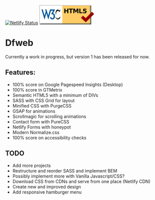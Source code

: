 [![Netlify Status](https://api.netlify.com/api/v1/badges/b4611f60-865d-4387-a096-125d89c96228/deploy-status)](https://app.netlify.com/sites/elegant-sinoussi-21cfec/deploys)
<a href="https://validator.w3.org/" title="HTML validator"><img src="https://github.com/w3bdesign/dfweb/blob/master/badges/html5valid.svg" alt="Valid HTML 5"></a>

# Dfweb

Currently a work in progress, but version 1 has been released for now.

## Features:

- 100% score on Google Pagespeed Insights (Desktop)
- 100% score in GTMetrix
- Semantic HTML5 with a minimum of DIVs
- SASS with CSS Grid for layout
- Minified CSS with PurgeCSS
- GSAP for animations
- Scrollmagic for scrolling animations
- Contact form with PureCSS
- Netlify Forms with honeypot
- Modern Normalize.css
- 100% score on accessibility checks

## TODO

- Add more projects
- Restructure and reorder SASS and implement BEM
- Possibly implement more with Vanilla Javascript/CSS?
- Download CSS from CDNs and serve from one place (Netlify CDN)
- Create new and improved design
- Add responsive hamburger menu
